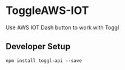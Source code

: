 # ToggleAWS-IOT
Use AWS IOT Dash button to work with Toggl

## Developer Setup

    npm install toggl-api --save


